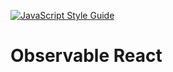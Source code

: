 [![JavaScript Style Guide](https://img.shields.io/badge/code_style-standard-brightgreen.svg)](https://standardjs.com)

# Observable React

